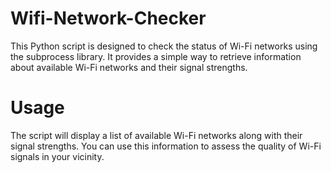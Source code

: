 # Wifi-Network-Checker

This Python script is designed to check the status of Wi-Fi networks using the subprocess library. It provides a simple way to retrieve information about available Wi-Fi networks and their signal strengths.

# Usage

The script will display a list of available Wi-Fi networks along with their signal strengths. You can use this information to assess the quality of Wi-Fi signals in your vicinity.